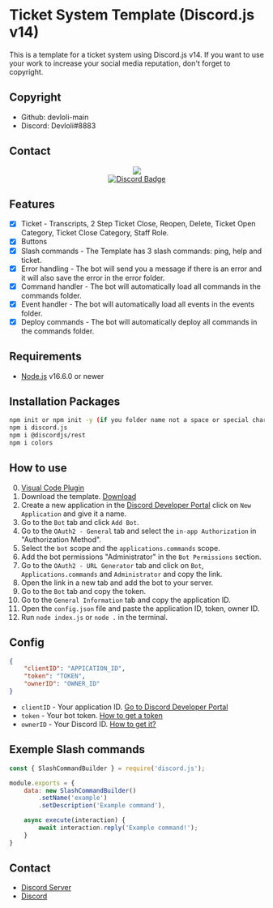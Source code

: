 # Ticket System Template (Discord.js v14)

This is a template for a ticket system using Discord.js v14.
If you want to use your work to increase your social media reputation, don't forget to copyright.

## Copyright
- Github: devloli-main
- Discord: Devloli#8883

## Contact
<div id="Discord-m" align="center">
  <a href="https://discordapp.com/users/800422993897586718" target="_blank">
    <img src="https://discord.c99.nl/widget/theme-4/800422993897586718.png">
  </a>
</div>
<div id="Discord-s" align="center">
  <a href="https://discordapp.com/users/800422993897586718" target="_blank">
    <img src="https://img.shields.io/badge/Discord-red?style=for-the-badge&logo=discord&logoColor=white" alt="Discord Badge"/>
  </a>
</div>

## Features
-   [x] Ticket - Transcripts, 2 Step Ticket Close, Reopen, Delete, Ticket Open Category, Ticket Close Category, Staff Role.
-   [x] Buttons
-   [x] Slash commands - The Template has 3 slash commands: ping, help and ticket.
-   [x] Error handling - The bot will send you a message if there is an error and it will also save the error in the error folder.
-   [x] Command handler - The bot will automatically load all commands in the commands folder.
-   [x] Event handler - The bot will automatically load all events in the events folder.
-   [x] Deploy commands - The bot will automatically deploy all commands in the commands folder.

## Requirements

-   [Node.js](https://nodejs.org/en/) v16.6.0 or newer

## Installation Packages

```bash
npm init or npm init -y (if you folder name not a space or special character)
npm i discord.js
npm i @discordjs/rest
npm i colors
```

## How to use

0.  [Visual Code Plugin](https://marketplace.visualstudio.com/items?itemName=ParthR2031.colorful-comments)
1.  Download the template. [Download](https://github.com/devloli-main/DiscordV14-Bot-Ticket-System/archive/refs/heads/main.zip)
2.  Create a new application in the [Discord Developer Portal](https://discord.com/developers/applications) click on `New Application` and give it a name.
3.  Go to the `Bot` tab and click `Add Bot`.
4.  Go to the `OAuth2 - General` tab and select the `in-app Authorization` in "Authorization Method".
5.  Select the `bot` scope and the `applications.commands` scope.
6.  Add the bot permissions "Administrator" in the `Bot Permissions` section.
7.  Go to the `OAuth2 - URL Generator` tab and click on `Bot`, `Applications.commands` and `Administrator` and copy the link.
8.  Open the link in a new tab and add the bot to your server.
9.  Go to the `Bot` tab and copy the token.
10. Go to the `General Information` tab and copy the application ID.
11. Open the `config.json` file and paste the application ID, token, owner ID.
12. Run `node index.js` or `node .` in the terminal.

## Config

```json
{
    "clientID": "APPICATION_ID",
    "token": "TOKEN",
    "ownerID": "OWNER_ID"
}
```
-   `clientID` - Your application ID. [Go to Discord Developer Portal](https://discord.com/developers/applications)
-   `token` - Your bot token. [How to get a token](https://discordjs.guide/preparations/setting-up-a-bot-application.html#creating-your-bot)
-   `ownerID` - Your Discord ID. [How to get it?](https://support.discord.com/hc/en-us/articles/206346498-Where-can-I-find-my-User-Server-Message-ID-)

## Exemple Slash commands 

```js
const { SlashCommandBuilder } = require('discord.js');

module.exports = {
    data: new SlashCommandBuilder()
        .setName('example')
        .setDescription('Example command'),

    async execute(interaction) {
        await interaction.reply('Example command!');
    }
}
```

## Contact

-   [Discord Server](https://devloli-main.github.io/discord)
-   [Discord](https://discord.com/users/800422993897586718)
